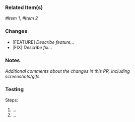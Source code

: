 ### Related Item(s)
*#Item 1*, *#Item 2*

### Changes
- [FEATURE] *Describe feature...*
- [FIX] *Describe fix...*

### Notes
*Additional comments about the changes in this PR, including screenshots/gifs*

### Testing
Steps:
1. ...
2. ...
